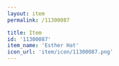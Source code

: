 ```yaml
---
layout: item
permalink: /11300087

title: Item
id: '11300087'
item_name: 'Esther Hat'
icon_url: 'item/icon/11300087.png'
---
```

